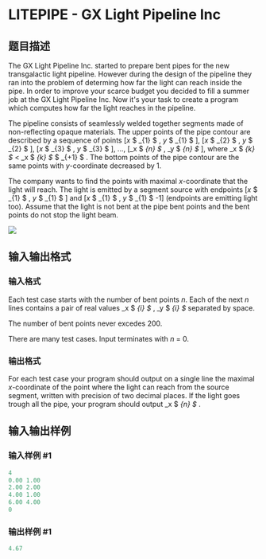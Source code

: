 # LITEPIPE - GX Light Pipeline Inc

## 题目描述

The GX Light Pipeline Inc. started to prepare bent pipes for the new transgalactic light pipeline. However during the design of the pipeline they ran into the problem of determing how far the light can reach inside the pipe. In order to improve your scarce budget you decided to fill a summer job at the GX Light Pipeline Inc. Now it's your task to create a program which computes how far the light reaches in the pipeline.

The pipeline consists of seamlessly welded together segments made of non-reflecting opaque materials. The upper points of the pipe contour are described by a sequence of points \[_x_ $ _{1} $ , _y_ $ _{1} $ \], \[_x_ $ _{2} $ , _y_ $ _{2} $ \], \[_x_ $ _{3} $ , _y_ $ _{3} $ \], ..., \[_x $ _{n} $_ , _y $ _{n} $_ \], where _x $ _{k} $_ < _x $ _{k} $_ $ _{+1} $ . The bottom points of the pipe contour are the same points with _y_-coordinate decreased by 1.

The company wants to find the points with maximal _x_-coordinate that the light will reach. The light is emitted by a segment source with endpoints \[_x_ $ _{1} $ , _y_ $ _{1} $ \] and \[_x_ $ _{1} $ , _y_ $ _{1} $ -1\] (endpoints are emitting light too). Assume that the light is not bent at the pipe bent points and the bent points do not stop the light beam.

![](https://cdn.luogu.com.cn/upload/vjudge_pic/SP102/f9b197e14263f39100071d45e01a9bb3e6bc98c5.png)

## 输入输出格式

### 输入格式

Each test case starts with the number of bent points _n_. Each of the next _n_ lines contains a pair of real values _x $ _{i} $_ , _y $ _{i} $_ separated by space.

The number of bent points never excedes 200.

There are many test cases. Input terminates with _n_ = 0.

### 输出格式

For each test case your program should output on a single line the maximal _x_-coordinate of the point where the light can reach from the source segment, written with precision of two decimal places. If the light goes trough all the pipe, your program should output _x $ _{n} $_ .

## 输入输出样例

### 输入样例 #1

```cpp
4
0.00 1.00
2.00 2.00
4.00 1.00
6.00 4.00
0
```


### 输出样例 #1

```cpp
4.67
```


